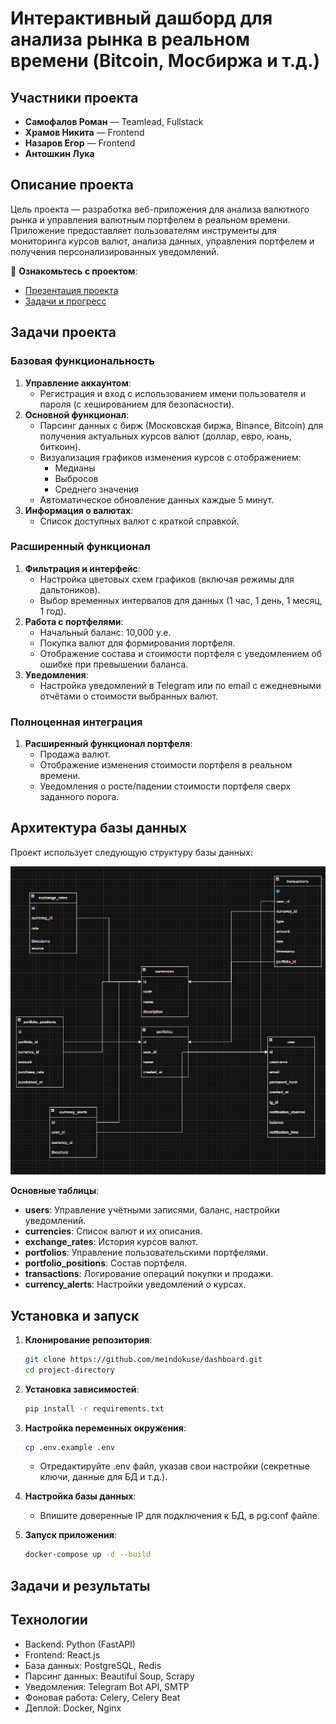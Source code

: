 
# Интерактивный дашборд для анализа рынка в реальном времени (Bitcoin, Мосбиржа и т.д.)

## Участники проекта
- **Самофалов Роман** — Teamlead, Fullstack
- **Храмов Никита** — Frontend
- **Назаров Егор** — Frontend
- **Антошкин Лука** 

## Описание проекта

Цель проекта — разработка веб-приложения для анализа валютного рынка и управления валютным портфелем в реальном времени. Приложение предоставляет пользователям инструменты для мониторинга курсов валют, анализа данных, управления портфелем и получения персонализированных уведомлений.

📌 **Ознакомьтесь с проектом**:
- [Презентация проекта](https://github.com/meindokuse/dashboard/blob/master/%D0%A8%D0%BA%D0%B5%D0%BB%D1%8C%D0%9A%D0%BE%D0%B8%D0%BD108%D0%B3%D1%80%D1%83%D0%BF%D0%BF%D0%B0.PPTX)
- [Задачи и прогресс](https://github.com/meindokuse/dashboard/issues)

## Задачи проекта

### Базовая функциональность
1. **Управление аккаунтом**:
   - Регистрация и вход с использованием имени пользователя и пароля (с хешированием для безопасности).
2. **Основной функционал**:
   - Парсинг данных с бирж (Московская биржа, Binance, Bitcoin) для получения актуальных курсов валют (доллар, евро, юань, биткоин).
   - Визуализация графиков изменения курсов с отображением:
     - Медианы
     - Выбросов
     - Среднего значения
   - Автоматическое обновление данных каждые 5 минут.
3. **Информация о валютах**:
   - Список доступных валют с краткой справкой.

### Расширенный функционал
1. **Фильтрация и интерфейс**:
   - Настройка цветовых схем графиков (включая режимы для дальтоников).
   - Выбор временных интервалов для данных (1 час, 1 день, 1 месяц, 1 год).
2. **Работа с портфелями**:
   - Начальный баланс: 10,000 у.е.
   - Покупка валют для формирования портфеля.
   - Отображение состава и стоимости портфеля с уведомлением об ошибке при превышении баланса.
3. **Уведомления**:
   - Настройка уведомлений в Telegram или по email с ежедневными отчётами о стоимости выбранных валют.

### Полноценная интеграция
1. **Расширенный функционал портфеля**:
   - Продажа валют.
   - Отображение изменения стоимости портфеля в реальном времени.
   - Уведомления о росте/падении стоимости портфеля сверх заданного порога.

## Архитектура базы данных

Проект использует следующую структуру базы данных:

![Database Diagram](./img.png)

**Основные таблицы**:
- **users**: Управление учётными записями, баланс, настройки уведомлений.
- **currencies**: Список валют и их описания.
- **exchange_rates**: История курсов валют.
- **portfolios**: Управление пользовательскими портфелями.
- **portfolio_positions**: Состав портфеля.
- **transactions**: Логирование операций покупки и продажи.
- **currency_alerts**: Настройки уведомлений о курсах.

## Установка и запуск

1. **Клонирование репозитория**:
   ```bash
   git clone https://github.com/meindokuse/dashboard.git
   cd project-directory
   ```

2. **Установка зависимостей**:
   ```bash
   pip install -r requirements.txt
   ```
   
3. **Настройка переменных окружения**:
   ```bash
   cp .env.example .env
   ```
   - Отредактируйте .env файл, указав свои настройки (секретные ключи, данные для БД и т.д.).


4. **Настройка базы данных**:

   - Впишите доверенные IP для подключения к БД, в pg.conf файле.

   
5. **Запуск приложения**:
   ```bash
   docker-compose up -d --build
   ```
## Задачи и результаты

## Технологии
- Backend: Python (FastAPI)
- Frontend: React.js
- База данных: PostgreSQL, Redis
- Парсинг данных: Beautiful Soup, Scrapy
- Уведомления: Telegram Bot API, SMTP
- Фоновая работа: Celery, Celery Beat
- Деплой: Docker, Nginx




